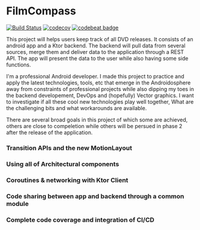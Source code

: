 # FilmCompass
[![Build Status](https://travis-ci.org/saied89/FilmCompass.svg?branch=master)](https://travis-ci.org/saied89/FilmCompass)
[![codecov](https://codecov.io/gh/saied89/FilmCompass/branch/master/graph/badge.svg)](https://codecov.io/gh/saied89/FilmCompass) [![codebeat badge](https://codebeat.co/badges/8b43d9a1-1fb1-4a72-bf89-ca1ec9ae56a7)](https://codebeat.co/projects/github-com-saied89-filmcompass-master)

This project will helps users keep track of all DVD releases. It consists of an android app and a Ktor backend. The backend will pull data from several sources, merge them and deliver data to the application through a REST API. The app will present the data to the user while also having some side functions.

I'm a professional Android developer. I made this project to practice and apply the latest technologies, tools, etc that emerge in the Androidosphere away from constraints of professional projects while also dipping my toes in the backend developement, DevOps and (hopefully) Vector graphics. I want to investigate if all these cool new technologies play well together, What are the challenging bits and what workarounds are available.

There are several broad goals in this project of which some are achieved, others are close to compeletion while others will be persued in phase 2 after the release of the application.

### Transition APIs and the new MotionLayout

### Using all of Architectural components

### Coroutines & networking with Ktor Client

### Code sharing between app and backend through a common module

### Complete code coverage and integration of CI/CD




